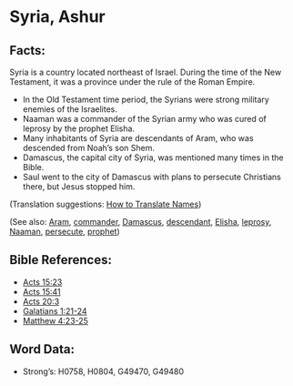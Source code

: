 # Syria, Ashur

## Facts:

Syria is a country located northeast of Israel. During the time of the New Testament, it was a province under the rule of the Roman Empire.

* In the Old Testament time period, the Syrians were strong military enemies of the Israelites.
* Naaman was a commander of the Syrian army who was cured of leprosy by the prophet Elisha.
* Many inhabitants of Syria are descendants of Aram, who was descended from Noah’s son Shem.
* Damascus, the capital city of Syria, was mentioned many times in the Bible.
* Saul went to the city of Damascus with plans to persecute Christians there, but Jesus stopped him.

(Translation suggestions: [How to Translate Names](rc://en/ta/man/translate/translate-names))

(See also: [Aram](../names/aram.md), [commander](../other/commander.md), [Damascus](../names/damascus.md), [descendant](../other/descendant.md), [Elisha](../names/elisha.md), [leprosy](../other/leprosy.md), [Naaman](../names/naaman.md), [persecute](../other/persecute.md), [prophet](../kt/prophet.md))

## Bible References:

* [Acts 15:23](rc://en/tn/help/act/15/23)
* [Acts 15:41](rc://en/tn/help/act/15/41)
* [Acts 20:3](rc://en/tn/help/act/20/03)
* [Galatians 1:21-24](rc://en/tn/help/gal/01/21)
* [Matthew 4:23-25](rc://en/tn/help/mat/04/23)

## Word Data:

* Strong’s: H0758, H0804, G49470, G49480
